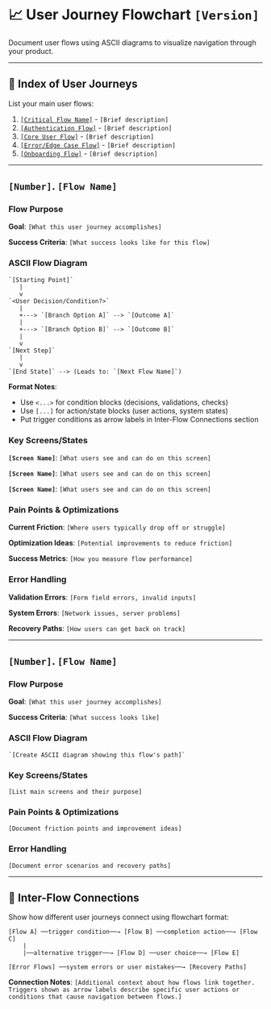 # 📈 User Journey Flowchart `[Version]`

Document user flows using ASCII diagrams to visualize navigation through your product.

---

## 🧭 Index of User Journeys

List your main user flows:

1. [`[Critical Flow Name]`](#1-critical-flow-name) - `[Brief description]`
2. [`[Authentication Flow]`](#2-authentication-flow) - `[Brief description]`
3. [`[Core User Flow]`](#3-core-user-flow) - `[Brief description]`
4. [`[Error/Edge Case Flow]`](#4-erroredge-case-flow) - `[Brief description]`
5. [`[Onboarding Flow]`](#5-onboarding-flow) - `[Brief description]`

---

## `[Number]`. `[Flow Name]`

### Flow Purpose
**Goal**: `[What this user journey accomplishes]`

**Success Criteria**: `[What success looks like for this flow]`

### ASCII Flow Diagram

```
`[Starting Point]`
   |
   v
`<User Decision/Condition?>`
   |
   +---> `[Branch Option A]` --> `[Outcome A]`
   |
   +---> `[Branch Option B]` --> `[Outcome B]`
   |
   v
`[Next Step]`
   |
   v
`[End State]` --> (Leads to: `[Next Flow Name]`)
```

**Format Notes**: 
- Use `<...>` for condition blocks (decisions, validations, checks)
- Use `[...]` for action/state blocks (user actions, system states)
- Put trigger conditions as arrow labels in Inter-Flow Connections section

### Key Screens/States

**`[Screen Name]`**: `[What users see and can do on this screen]`

**`[Screen Name]`**: `[What users see and can do on this screen]`

**`[Screen Name]`**: `[What users see and can do on this screen]`

### Pain Points & Optimizations

**Current Friction**: `[Where users typically drop off or struggle]`

**Optimization Ideas**: `[Potential improvements to reduce friction]`

**Success Metrics**: `[How you measure flow performance]`

### Error Handling

**Validation Errors**: `[Form field errors, invalid inputs]`

**System Errors**: `[Network issues, server problems]`

**Recovery Paths**: `[How users can get back on track]`

---

## `[Number]`. `[Flow Name]`

### Flow Purpose
**Goal**: `[What this user journey accomplishes]`

**Success Criteria**: `[What success looks like]`

### ASCII Flow Diagram

```
`[Create ASCII diagram showing this flow's path]`
```

### Key Screens/States
`[List main screens and their purpose]`

### Pain Points & Optimizations
`[Document friction points and improvement ideas]`

### Error Handling
`[Document error scenarios and recovery paths]`

---

## 🔗 Inter-Flow Connections

Show how different user journeys connect using flowchart format:

```
[Flow A] ──trigger condition──→ [Flow B] ──completion action──→ [Flow C]
    |
    |──alternative trigger──→ [Flow D] ──user choice──→ [Flow E]
    
[Error Flows] ──system errors or user mistakes──→ [Recovery Paths]
```

**Connection Notes**: `[Additional context about how flows link together. Triggers shown as arrow labels describe specific user actions or conditions that cause navigation between flows.]`